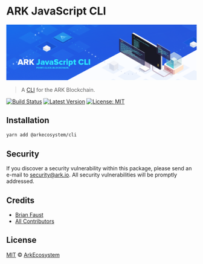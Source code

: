 # ARK JavaScript CLI

<p align="center">
    <img src="/banner.png" />
</p>

> A [CLI](https://en.wikipedia.org/wiki/Command-line_interface) for the ARK Blockchain.

[![Build Status](https://img.shields.io/travis/ArkEcosystem/ARK-JavaScript-CLI/master.svg?style=flat-square)](https://travis-ci.org/ArkEcosystem/ARK-JavaScript-CLI)
[![Latest Version](https://img.shields.io/github/release/ArkEcosystem/ARK-JavaScript-CLI.svg?style=flat-square)](https://github.com/ArkEcosystem/ARK-JavaScript-CLI/releases)
[![License: MIT](https://img.shields.io/badge/License-MIT-yellow.svg)](https://opensource.org/licenses/MIT)

## Installation

```bash
yarn add @arkecosystem/cli
```

## Security

If you discover a security vulnerability within this package, please send an e-mail to security@ark.io. All security vulnerabilities will be promptly addressed.

## Credits

- [Brian Faust](https://github.com/faustbrian)
- [All Contributors](../../../../contributors)

## License

[MIT](LICENSE) © [ArkEcosystem](https://ark.io)
